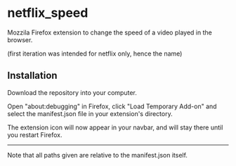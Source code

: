 # netflix_speed
Mozzila Firefox extension to change the speed of a video played in the browser.

(first iteration was intended for netflix only, hence the name)


## Installation
Download the repository into your computer.

Open "about:debugging" in Firefox, click "Load Temporary Add-on" and select the manifest.json file in your extension's directory.

The extension icon will now appear in your navbar, and will stay there until you restart Firefox.
________________________________________________________
Note that all paths given are relative to the manifest.json itself.

